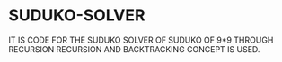 # SUDUKO-SOLVER
IT IS CODE FOR THE SUDUKO SOLVER OF SUDUKO OF 9*9 THROUGH RECURSION
RECURSION AND BACKTRACKING CONCEPT IS USED.
